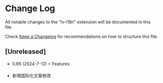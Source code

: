 # Change Log

All notable changes to the "lv-i18n" extension will be documented in this file.

Check [Keep a Changelog](http://keepachangelog.com/) for recommendations on how to structure this file.

## [Unreleased]

- 0.65 (2024-7-12)
⚡ Features
+ 新增国际化文案修改